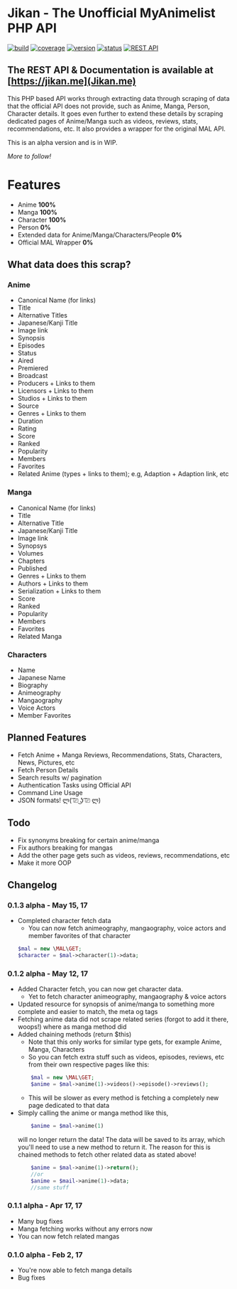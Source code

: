 # Jikan - The Unofficial MyAnimelist PHP API
[![build](https://img.shields.io/badge/build-passing-green.svg?style=flat)]() [![coverage](https://img.shields.io/badge/coverage-50%25-yellow.svg?style=flat)]() [![version](https://img.shields.io/badge/ver-0.1.2-blue.svg?style=flat)]() [![status](https://img.shields.io/badge/status-alpha-red.svg?style=flat)]() 
[![REST API](https://img.shields.io/badge/jikan.me-available-brightgreen.svg?style=flat)](http://jikan.me)

## The REST API & Documentation is available at [https://jikan.me](Jikan.me)

This PHP based API works through extracting data through scraping of data that the official API does not provide, such as Anime, Manga, Person, Character details. It goes even further to extend these details by scraping dedicated pages of Anime/Manga such as videos, reviews, stats, recommendations, etc. It also provides a wrapper for the original MAL API.

This is an alpha version and is in WIP.

*More to follow!*

# Features
- Anime  **100%**
- Manga  **100%**
- Character **100%**
- Person **0%**
- Extended data for Anime/Manga/Characters/People **0%**
- Official MAL Wrapper **0%**

## What data does this scrap?
### Anime
- Canonical Name (for links)
- Title
- Alternative Titles
- Japanese/Kanji Title
- Image link
- Synopsis
- Episodes
- Status
- Aired
- Premiered
- Broadcast
- Producers + Links to them
- Licensors + Links to them
- Studios + Links to them
- Source
- Genres + Links to them
- Duration
- Rating
- Score
- Ranked
- Popularity
- Members
- Favorites
- Related Anime (types + links to them); e.g, Adaption + Adaption link, etc

### Manga
- Canonical Name (for links)
- Title
- Alternative Title
- Japanese/Kanji Title
- Image link
- Synopsys
- Volumes
- Chapters
- Published
- Genres + Links to them
- Authors + Links to them
- Serialization + Links to them
- Score
- Ranked
- Popularity
- Members
- Favorites
- Related Manga

### Characters
- Name
- Japanese Name
- Biography
- Animeography
- Mangaography
- Voice Actors
- Member Favorites


## Planned Features
- Fetch Anime + Manga Reviews, Recommendations, Stats, Characters, News, Pictures, etc
- Fetch Person Details
- Search results w/ pagination
- Authentication Tasks using Official API
- Command Line Usage
- JSON formats! ლ( ͡⎚ ͜ʖ ͡⎚ ლ)

## Todo
- Fix synonyms breaking for certain anime/manga
- Fix authors breaking for mangas
- Add the other page gets such as videos, reviews, recommendations, etc
- Make it more OOP

## Changelog
### 0.1.3 alpha - May 15, 17
- Completed character fetch data
	- You can now fetch animeography, mangaography, voice actors and member favorites of that character
	```php
	$mal = new \MAL\GET;
	$character = $mal->character(1)->data;
	```

### 0.1.2 alpha - May 12, 17
- Added Character fetch, you can now get character data.
	- Yet to fetch character animeography, mangaography & voice actors
- Updated resource for synopsis of anime/manga to something more complete and easier to match, the meta og tags
- Fetching anime data did not scrape related series (forgot to add it there, woops!) where as manga method did
- Added chaining methods (return $this)
	- Note that this only works for similar type gets, for example Anime, Manga, Characters
	- So you can fetch extra stuff such as videos, episodes, reviews, etc from their own respective pages like this:
	```php
		$mal = new \MAL\GET;
		$anime = $mal->anime(1)->videos()->episode()->reviews();
	```
	- This will be slower as every method is fetching a completely new page dedicated to that data
- Simply calling the anime or manga method like this,
	```php
		$anime = $mal->anime(1)
	```
	will no longer return the data! The data will be saved to its array, which you'll need to use a new method to return it.
	The reason for this is chained methods to fetch other related data as stated above!
	```php
		$anime = $mal->anime(1)->return();
		//or
		$anime = $mail->anime(1)->data;
		//same stuff
	```


### 0.1.1 alpha - Apr 17, 17
- Many bug fixes
- Manga fetching works without any errors now
- You can now fetch related mangas

### 0.1.0 alpha - Feb 2, 17
- You're now able to fetch manga details
- Bug fixes

